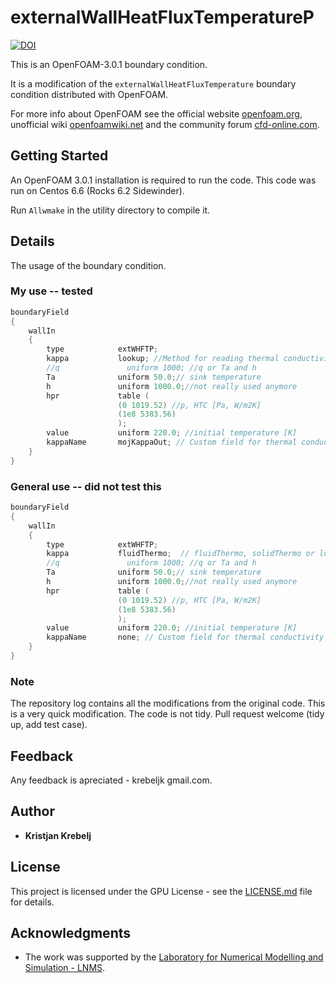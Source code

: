 # externalWallHeatFluxTemperatureP

[![DOI](https://zenodo.org/badge/137615561.svg)](https://zenodo.org/badge/latestdoi/137615561)

This is an OpenFOAM-3.0.1 boundary condition.

It is a modification of the 
`externalWallHeatFluxTemperature`
boundary condition distributed with OpenFOAM.

For more info about OpenFOAM see the official website [openfoam.org](https://openfoam.org/), unofficial wiki
[openfoamwiki.net](https://openfoamwiki.net/index.php/Main_Page) and the community forum
[cfd-online.com](https://www.cfd-online.com/Forums/openfoam/).

## Getting Started

An OpenFOAM 3.0.1 installation is required to run the code. This code was run on Centos 6.6 (Rocks 6.2 Sidewinder).

Run `Allwmake` in the utility directory to compile it.

## Details
The usage of the boundary condition.

### My use -- tested
```cpp
boundaryField
{
    wallIn
    {
        type            extWHFTP;
        kappa           lookup; //Method for reading thermal conductivity.
        //q               uniform 1000; //q or Ta and h
        Ta              uniform 50.0;// sink temperature
        h               uniform 1000.0;//not really used anymore
        hpr             table (
                        (0 1019.52) //p, HTC [Pa, W/m2K]
                        (1e8 5383.56)
                        );
        value           uniform 220.0; //initial temperature [K]
        kappaName       mojKappaOut; // Custom field for thermal conductivity
    }
}
```
### General use -- did not test this
```cpp
boundaryField
{
    wallIn
    {
        type            extWHFTP;
        kappa           fluidThermo;  // fluidThermo, solidThermo or lookup//Method for reading thermal conductivity.
        //q               uniform 1000; //q or Ta and h
        Ta              uniform 50.0;// sink temperature
        h               uniform 1000.0;//not really used anymore
        hpr             table (
                        (0 1019.52) //p, HTC [Pa, W/m2K]
                        (1e8 5383.56)
                        );
        value           uniform 220.0; //initial temperature [K]
        kappaName       none; // Custom field for thermal conductivity
    }
}
```
### Note
The repository log contains all the modifications from the original code.
This is a very quick modification.
The code is not tidy.
Pull request welcome (tidy up, add test case).

## Feedback

Any feedback is apreciated - krebeljk gmail.com.

## Author

* **Kristjan Krebelj**

## License

This project is licensed under the GPU License - see the [LICENSE.md](LICENSE.md) file for details.

## Acknowledgments

* The work was supported by the [Laboratory for Numerical Modelling and Simulation - LNMS](http://lab.fs.uni-lj.si/lnms/).

